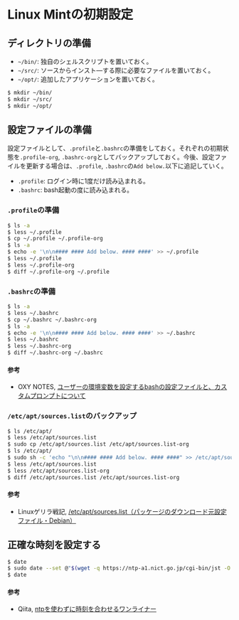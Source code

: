 # Linux Mintの初期設定

## ディレクトリの準備

- `~/bin/`: 独自のシェルスクリプトを置いておく。
- `~/src/`: ソースからインスト―する際に必要なファイルを置いておく。
- `~/opt/`: 追加したアプリケーションを置いておく。

```bash
$ mkdir ~/bin/
$ mkdir ~/src/
$ mkdir ~/opt/
```

## 設定ファイルの準備

設定ファイルとして、`.profile`と`.bashrc`の準備をしておく。それぞれの初期状態を`.profile-org`, `.bashrc-org`としてバックアップしておく。今後、設定ファイルを更新する場合は、`.profile`, `.bashrc`の`Add below.`以下に追記していく。

- `.profile`: ログイン時に1度だけ読み込まれる。
- `.bashrc`: bash起動の度に読み込まれる。

### `.profile`の準備

```bash
$ ls -a
$ less ~/.profile
$ cp ~/.profile ~/.profile-org
$ ls -a
$ echo -e '\n\n#### #### Add below. #### ####' >> ~/.profile
$ less ~/.profile
$ less ~/.profile-org
$ diff ~/.profile-org ~/.profile
```

### `.bashrc`の準備

```bash
$ ls -a
$ less ~/.bashrc
$ cp ~/.bashrc ~/.bashrc-org
$ ls -a
$ echo -e '\n\n#### #### Add below. #### ####' >> ~/.bashrc
$ less ~/.bashrc
$ less ~/.bashrc-org
$ diff ~/.bashrc-org ~/.bashrc
```

#### 参考
- OXY NOTES, [ユーザーの環境変数を設定するbashの設定ファイルと、カスタムプロンプトについて](https://oxynotes.com/?p=5418)

### `/etc/apt/sources.list`のバックアップ

```bash
$ ls /etc/apt/
$ less /etc/apt/sources.list
$ sudo cp /etc/apt/sources.list /etc/apt/sources.list-org
$ ls /etc/apt/
$ sudo sh -c 'echo "\n\n#### #### Add below. #### ####" >> /etc/apt/sources.list'
$ less /etc/apt/sources.list
$ less /etc/apt/sources.list-org
$ diff /etc/apt/sources.list /etc/apt/sources.list-org
```

#### 参考
- Linuxゲリラ戦記, [/etc/apt/sources.list（パッケージのダウンロード元設定ファイル・Debian）](https://www.garunimo.com/program/linux/_etc_apt_sources_list.php)

## 正確な時刻を設定する

```bash
$ date
$ sudo date --set @"$(wget -q https://ntp-a1.nict.go.jp/cgi-bin/jst -O - | sed -n 4p | cut -d. -f1)"
$ date
```

#### 参考
- Qiita, [ntpを使わずに時刻を合わせるワンライナー](https://qiita.com/pankona/items/258fed78c168918a8ad2)
